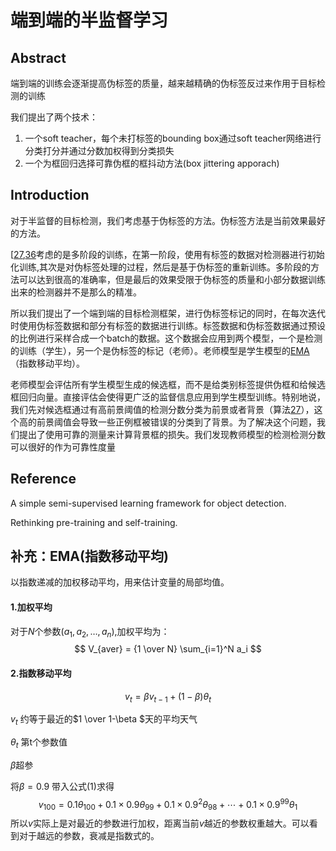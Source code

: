 # 端到端的半监督学习

## Abstract

端到端的训练会逐渐提高伪标签的质量，越来越精确的伪标签反过来作用于目标检测的训练

我们提出了两个技术：

1. 一个soft teacher，每个未打标签的bounding box通过soft teacher网络进行分类打分并通过分数加权得到分类损失
2. 一个为框回归选择可靠伪框的框抖动方法(box jittering apporach)

## Introduction

对于半监督的目标检测，我们考虑基于伪标签的方法。伪标签方法是当前效果最好的方法。

[[27](#27),[36](#36)考虑的是多阶段的训练，在第一阶段，使用有标签的数据对检测器进行初始化训练,其次是对伪标签处理的过程，然后是基于伪标签的重新训练。多阶段的方法可以达到很高的准确率，但是最后的效果受限于伪标签的质量和小部分数据训练出来的检测器并不是那么的精准。

所以我们提出了一个端到端的目标检测框架，进行伪标签标记的同时，在每次迭代时使用伪标签数据和部分有标签的数据进行训练。标签数据和伪标签数据通过预设的比例进行采样合成一个batch的数据。这个数据会应用到两个模型，一个是检测的训练（学生），另一个是伪标签的标记（老师）。老师模型是学生模型的[EMA](#ema)（指数移动平均）。

老师模型会评估所有学生模型生成的候选框，而不是给类别标签提供伪框和给候选框回归向量。直接评估会使得更广泛的监督信息应用到学生模型训练。特别地说，我们先对候选框通过有高前景阈值的检测分数分类为前景或者背景（算法[27](#27)），这个高的前景阈值会导致一些正例框被错误的分类到了背景。为了解决这个问题，我们提出了使用可靠的测量来计算背景框的损失。我们发现教师模型的检测检测分数可以很好的作为可靠性度量





## Reference

<a name="27">A simple semi-supervised learning framework for object detection.</a>

<a name ="36">Rethinking pre-training and self-training.</a>





## 补充：<a name = "ema">EMA(指数移动平均)</a>

以指数递减的加权移动平均，用来估计变量的局部均值。

#### 1.加权平均

对于$N$个参数$(a_1,a_2,\ldots , a_n)$,加权平均为：
$$
V_{aver} = {1 \over N} \sum_{i=1}^N a_i
$$

#### 2.指数移动平均

$$
v_t = \beta v_{t-1} + (1- \beta)\theta_t \tag{1}
$$

$v_t$ 约等于最近的$1 \over 1-\beta $天的平均天气

$\theta_t$ 第t个参数值

$\beta$超参

将$\beta= 0.9$ 带入公式$(1)$求得
$$
v_{100} = 0.1 \theta_{100}+0.1\times 0.9 \theta_{99}+0.1\times0.9^2 \theta_{98} + \cdots + 0.1\times 0.9^{99} \theta_1
$$
所以$v$实际上是对最近的参数进行加权，距离当前$v$越近的参数权重越大。可以看到对于越远的参数，衰减是指数式的。